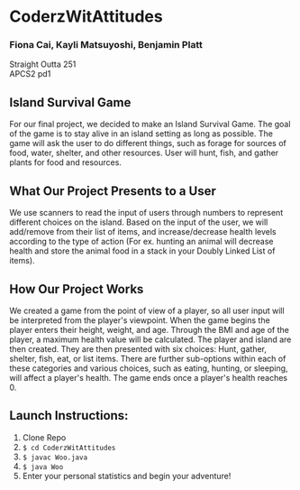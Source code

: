 # CoderzWitAttitudes
### Fiona Cai, Kayli Matsuyoshi, Benjamin Platt
Straight Outta 251 <br />
APCS2 pd1

## Island Survival Game
For our final project, we decided to make an Island Survival Game. The goal of the game is to stay alive in an island setting as long as possible. The game will ask the user to do different things, such as forage for sources of food, water, shelter, and other resources. User will hunt, fish, and gather plants for food and resources.

## What Our Project Presents to a User
We use scanners to read the input of users through numbers to represent different choices on the island. Based on the input of the user, we will add/remove from their list of items, and increase/decrease health levels according to the type of action (For ex. hunting an animal will decrease health and store the animal food in a stack in your Doubly Linked List of items).

## How Our Project Works
We created a game from the point of view of a player, so all user input will be interpreted from the player's viewpoint. When the game begins the player enters their height, weight, and age. Through the BMI and age of the player, a maximum health value will be calculated. The player and island are then created. They are then presented with six choices: Hunt, gather, shelter, fish, eat, or list items. There are further sub-options within each of these categories and various choices, such as eating, hunting, or sleeping, will affect a player's health. The game ends once a player's health reaches 0.

## Launch Instructions:
1. Clone Repo
2. ```$ cd CoderzWitAttitudes ```
3. ```$ javac Woo.java```
4. ```$ java Woo```
5. Enter your personal statistics and begin your adventure!
